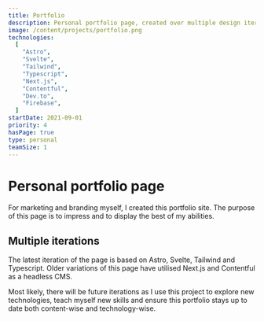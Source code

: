 ```yaml
---
title: Portfolio
description: Personal portfolio page, created over multiple design iterations with first Next.js and a headless CMS, then Astro and Svelte.
image: /content/projects/portfolio.png
technologies:
  [
    "Astro",
    "Svelte",
    "Tailwind",
    "Typescript",
    "Next.js",
    "Contentful",
    "Dev.to",
    "Firebase",
  ]
startDate: 2021-09-01
priority: 4
hasPage: true
type: personal
teamSize: 1
---
```


# Personal portfolio page

For marketing and branding myself, I created this portfolio site. The purpose of this page is to impress and to display the best of my abilities.

## Multiple iterations

The latest iteration of the page is based on Astro, Svelte, Tailwind and Typescript. Older variations of this page have utilised Next.js and Contentful as a headless CMS.

Most likely, there will be future iterations as I use this project to explore new technologies, teach myself new skills and ensure this portfolio stays up to date both content-wise and technology-wise.
